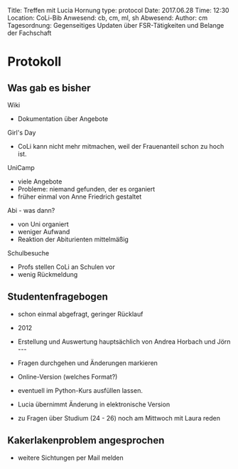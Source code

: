 Title: Treffen mit Lucia Hornung
type: protocol 
Date: 2017.06.28
Time: 12:30
Location: CoLi-Bib 
Anwesend: cb, cm, ml, sh
Abwesend:
Author: cm
Tagesordnung: Gegenseitiges Updaten über FSR-Tätigkeiten und Belange der Fachschaft


# Protokoll 

## Was gab es bisher

Wiki
 - Dokumentation über Angebote

Girl's Day
 - CoLi kann nicht mehr mitmachen, weil der Frauenanteil schon zu hoch ist.

UniCamp
 - viele Angebote
 - Probleme: niemand gefunden, der es organiert
 - früher einmal von Anne Friedrich gestaltet
 
Abi - was dann?
 - von Uni organiert
 - weniger Aufwand
 - Reaktion der Abiturienten mittelmäßig
  
Schulbesuche
 - Profs stellen CoLi an Schulen vor
 - wenig Rückmeldung

## Studentenfragebogen
 - schon einmal abgefragt, geringer Rücklauf
 - 2012
 - Erstellung und Auswertung hauptsächlich von Andrea Horbach und Jörn ---
 
 - Fragen durchgehen und Änderungen markieren
 - Online-Version (welches Format?)
 - eventuell im Python-Kurs ausfüllen lassen.
 
 - Lucia übernimmt Änderung in elektronische Version
 - zu Fragen über Studium (24 - 26) noch am Mittwoch mit Laura reden

## Kakerlakenproblem angesprochen
 - weitere Sichtungen per Mail melden
